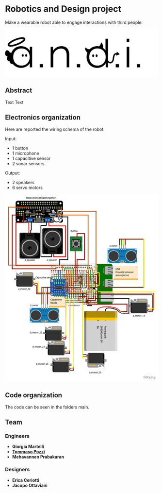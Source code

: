 # Robotics and Design project
Make a wearable robot able to engage interactions with third people.

<img src="Documentation/andi logo.png" />

## Abstract
Text Text

## Electronics organization
Here are reported the wiring schema of the robot.

Input:
- 1 button
- 1 microphone
- 1 capacitive sensor
- 2 sonar sensors

Output:
- 2 speakers
- 6 servo motors

<img src="Documentation/Circuit diagram.png" />

## Code organization
The code can be seen in the folders main.

## Team
### Engineers

* __Giorgia Martelli__
* [__Tommaso Pozzi__](https://github.com/ToMmAzO)
* __Mehavannen Prabakaran__

### Designers

* __Erica Ceriotti__
* __Jacopo Ottaviani__
